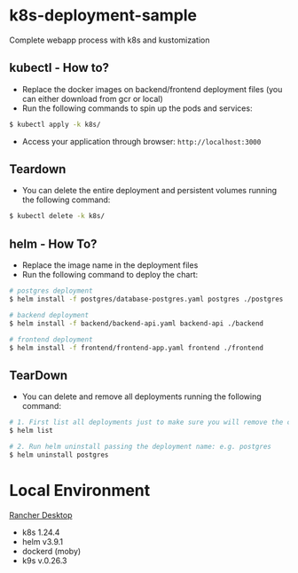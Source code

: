 # k8s-deployment-sample
Complete webapp process with k8s and kustomization

## kubectl - How to?
* Replace the docker images on backend/frontend deployment files (you can either download from gcr or local)
* Run the following commands to spin up the pods and services:
```bash
$ kubectl apply -k k8s/
```
* Access your application through browser: `http://localhost:3000`

## Teardown
* You can delete the entire deployment and persistent volumes running the following command:
```bash
$ kubectl delete -k k8s/
```

## helm - How To?
* Replace the image name in the deployment files
* Run the following command to deploy the chart:
```bash
# postgres deployment
$ helm install -f postgres/database-postgres.yaml postgres ./postgres

# backend deployment
$ helm install -f backend/backend-api.yaml backend-api ./backend

# frontend deployment
$ helm install -f frontend/frontend-app.yaml frontend ./frontend
```
## TearDown
* You can delete and remove all deployments running the following command:
```bash
# 1. First list all deployments just to make sure you will remove the correct one:
$ helm list

# 2. Run helm uninstall passing the deployment name: e.g. postgres
$ helm uninstall postgres
```
# Local Environment
[Rancher Desktop](https://rancherdesktop.io/)
* k8s 1.24.4
* helm v3.9.1
* dockerd (moby)
* k9s v.0.26.3

